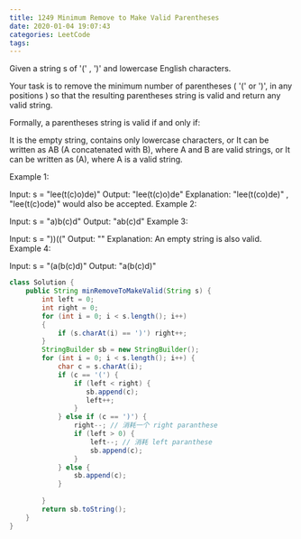 ```yaml
---
title: 1249 Minimum Remove to Make Valid Parentheses
date: 2020-01-04 19:07:43
categories: LeetCode
tags:
---
```


Given a string s of '(' , ')' and lowercase English characters. 

Your task is to remove the minimum number of parentheses ( '(' or ')', in any positions ) so that the resulting parentheses string is valid and return any valid string.

Formally, a parentheses string is valid if and only if:

It is the empty string, contains only lowercase characters, or
It can be written as AB (A concatenated with B), where A and B are valid strings, or
It can be written as (A), where A is a valid string.



Example 1:

Input: s = "lee(t(c)o)de)"
Output: "lee(t(c)o)de"
Explanation: "lee(t(co)de)" , "lee(t(c)ode)" would also be accepted.
Example 2:

Input: s = "a)b(c)d"
Output: "ab(c)d"
Example 3:

Input: s = "))(("
Output: ""
Explanation: An empty string is also valid.
Example 4:

Input: s = "(a(b(c)d)"
Output: "a(b(c)d)"


```java
class Solution {
    public String minRemoveToMakeValid(String s) {
        int left = 0;
        int right = 0;
        for (int i = 0; i < s.length(); i++)  
        {
            if (s.charAt(i) == ')') right++;
        }
        StringBuilder sb = new StringBuilder();
        for (int i = 0; i < s.length(); i++) {
            char c = s.charAt(i);
            if (c == '(') {
                if (left < right) {
                   sb.append(c);
                   left++;
                }
            } else if (c == ')') {
                right--; // 消耗一个 right paranthese
                if (left > 0) {
                    left--; // 消耗 left paranthese
                    sb.append(c);
                }
            } else {
                sb.append(c);
            }
            
        }
        return sb.toString();
    }
}
```



